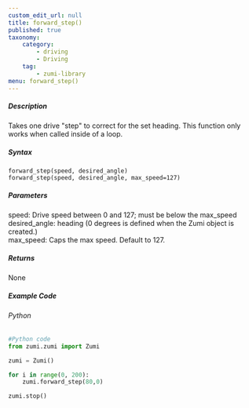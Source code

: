 ```yaml
---
custom_edit_url: null
title: forward_step()
published: true
taxonomy:
    category:
        - driving
        - Driving
    tag:
        - zumi-library
menu: forward_step()
---
```


##### Description
Takes one drive "step" to correct for the set heading. This function only works when called inside of a loop.

##### Syntax
```forward_step(speed, desired_angle)```<br />
```forward_step(speed, desired_angle, max_speed=127)```<br />

##### Parameters
speed: Drive speed between 0 and 127; must be below the max_speed<br />
desired_angle: heading (0 degrees is defined when the Zumi object is created.)<br />
max_speed: Caps the max speed. Default to 127.<br />

##### Returns
None

##### Example Code
###### Python
```python
#Python code
from zumi.zumi import Zumi

zumi = Zumi()

for i in range(0, 200):
    zumi.forward_step(80,0)

zumi.stop()
```